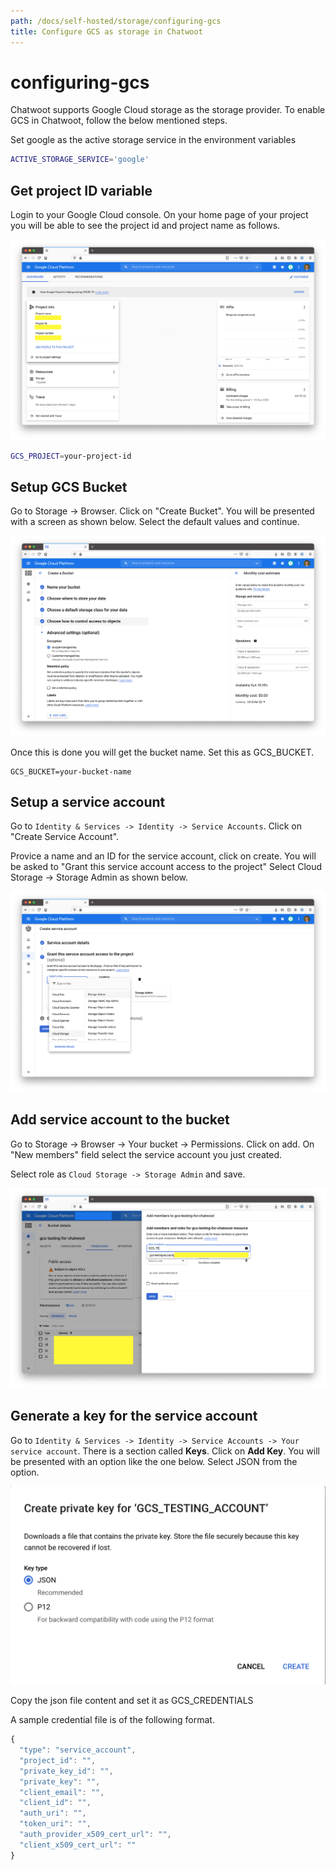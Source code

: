 ```yaml
---
path: /docs/self-hosted/storage/configuring-gcs
title: Configure GCS as storage in Chatwoot
---
```


# configuring-gcs

Chatwoot supports Google Cloud storage as the storage provider. To enable GCS in Chatwoot, follow the below mentioned steps.

Set google as the active storage service in the environment variables

```bash
ACTIVE_STORAGE_SERVICE='google'
```

## Get project ID variable

Login to your Google Cloud console. On your home page of your project you will be able to see the project id and project name as follows.

![get-your-project-id](../../.gitbook/assets/get-your-project-id.png)

```bash
GCS_PROJECT=your-project-id
```

## Setup GCS Bucket

Go to Storage -&gt; Browser. Click on "Create Bucket". You will be presented with a screen as shown below. Select the default values and continue.

![create-a-bucket](../../.gitbook/assets/create-a-bucket.png)

Once this is done you will get the bucket name. Set this as GCS\_BUCKET.

```text
GCS_BUCKET=your-bucket-name
```

## Setup a service account

Go to `Identity & Services -> Identity -> Service Accounts`. Click on "Create Service Account".

Provice a name and an ID for the service account, click on create. You will be asked to "Grant this service account access to the project" Select Cloud Storage -&gt; Storage Admin as shown below.

![storage-admin](../../.gitbook/assets/storage-admin.png)

## Add service account to the bucket

Go to Storage -&gt; Browser -&gt; Your bucket -&gt; Permissions. Click on add. On "New members" field select the service account you just created.

Select role as `Cloud Storage -> Storage Admin` and save.

![permissions](../../.gitbook/assets/permissions%20%281%29.png)

## Generate a key for the service account

Go to `Identity & Services -> Identity -> Service Accounts -> Your service account`. There is a section called **Keys**. Click on **Add Key**. You will be presented with an option like the one below. Select JSON from the option.

![json](../../.gitbook/assets/json.png)

Copy the json file content and set it as GCS\_CREDENTIALS

A sample credential file is of the following format.

```javascript
{
  "type": "service_account",
  "project_id": "",
  "private_key_id": "",
  "private_key": "",
  "client_email": "",
  "client_id": "",
  "auth_uri": "",
  "token_uri": "",
  "auth_provider_x509_cert_url": "",
  "client_x509_cert_url": ""
}
```

